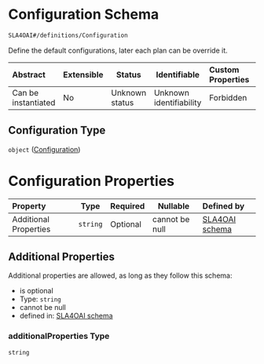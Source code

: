 # Configuration Schema

```txt
SLA4OAI#/definitions/Configuration
```

Define the default configurations, later each plan can be override it.


| Abstract            | Extensible | Status         | Identifiable            | Custom Properties | Additional Properties | Access Restrictions | Defined In                                                                    |
| :------------------ | ---------- | -------------- | ----------------------- | :---------------- | --------------------- | ------------------- | ----------------------------------------------------------------------------- |
| Can be instantiated | No         | Unknown status | Unknown identifiability | Forbidden         | Allowed               | none                | [SLA4OAI.schema.json\*](../SLA4OAI.schema.json "open original schema") |

## Configuration Type

`object` ([Configuration](sla4oai-definitions-configuration.md))

# Configuration Properties

| Property              | Type     | Required | Nullable       | Defined by                                                                                                                               |
| :-------------------- | -------- | -------- | -------------- | :--------------------------------------------------------------------------------------------------------------------------------------- |
| Additional Properties | `string` | Optional | cannot be null | [SLA4OAI schema](sla4oai-definitions-configuration-additionalproperties.md "SLA4OAI#/definitions/Configuration/additionalProperties") |

## Additional Properties

Additional properties are allowed, as long as they follow this schema:




-   is optional
-   Type: `string`
-   cannot be null
-   defined in: [SLA4OAI schema](sla4oai-definitions-configuration-additionalproperties.md "SLA4OAI#/definitions/Configuration/additionalProperties")

### additionalProperties Type

`string`
